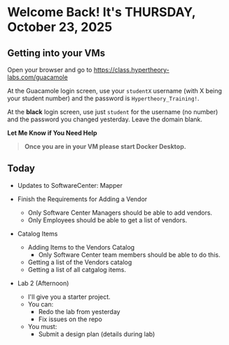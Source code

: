 # Welcome Back! It's THURSDAY, October 23, 2025

## Getting into your VMs

Open your browser and go to https://class.hypertheory-labs.com/guacamole

At the Guacamole login screen, use your `studentX` username (with X being your student number)
and the password is `Hypertheory_Training!`.

At the **black** login screen, use just `student` for the username (no number) and the password you changed yesterday.
Leave the domain blank.

**Let Me Know if You Need Help**

> **Once you are in your VM please start Docker Desktop.**

## Today

- Updates to SoftwareCenter: Mapper
- Finish the Requirements for Adding a Vendor
    - Only Software Center Managers should be able to add vendors.
    - Only Employees should be able to get a list of vendors.
- Catalog Items
    - Adding Items to the Vendors Catalog
        - Only Software Center team members should be able to do this.
    - Getting a list of the Vendors catalog
    - Getting a list of all catgalog items.

- Lab 2 (Afternoon)
    - I'll give you a starter project.
    - You can:
        - Redo the lab from yesterday
        - Fix issues on the repo
    - You must:
        - Submit a design plan (details during lab)